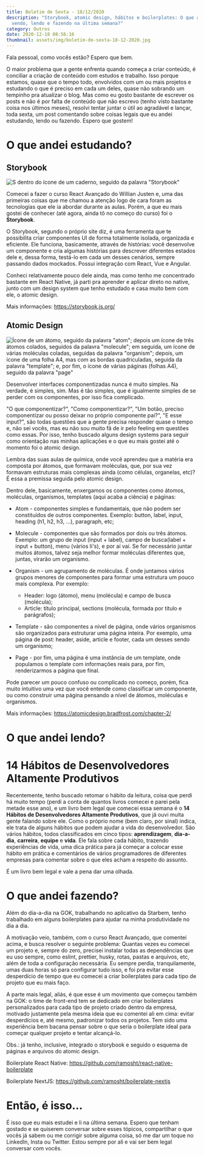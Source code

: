 ```yaml
---
title: Boletim de Sexta - 18/12/2020
description: "Storybook, atomic design, hábitos e boilerplates: O que andei
  vendo, lendo e fazendo na última semana?"
category: Outros
date: 2020-12-18 08:56:16
thumbnail: assets/img/boletim-de-sexta-18-12-2020.jpg
---
```

Fala pessoal, como vocês estão? Espero que bem.

O maior problema que a gente enfrenta quando começa a criar conteúdo, é conciliar a criação de conteúdo com estudos e trabalho. Isso porque estamos, quase que o tempo todo, envolvidos com um ou mais projetos e estudando o que é preciso em cada um deles, quase não sobrando um tempinho pra atualizar o blog. Mas como eu gosto bastante de escrever os posts e não é por falta de conteúdo que não escrevo (tenho visto bastante coisa nos últimos meses), resolvi tentar juntar o útil ao agradável e lançar, toda sexta, um post comentando sobre coisas legais que eu andei estudando, lendo ou fazendo. Espero que gostem!

# O que andei estudando?

## Storybook

![S dentro do ícone de um caderno, seguido da palavra "Storybook"](assets/img/storybook.jpg "Storybook")

Comecei a fazer o curso React Avançado do Willian Justen e, uma das primeiras coisas que me chamou a atenção logo de cara foram as tecnologias que ele ia abordar durante as aulas. Porém, a que eu mais gostei de conhecer (até agora, ainda tô no começo do curso) foi o **Storybook**.

O Storybook, segundo o próprio site diz, é uma ferramenta que te possibilita criar componentes UI de forma totalmente isolada, organizada e eficiente. Ele funciona, basicamente, através de histórias: você desenvolve um componente e cria algumas histórias para descrever diferentes estados dele e, dessa forma, testá-lo em cada um desses cenários, sempre passando dados mockados. Possui integração com React, Vue e Angular.

Conheci relativamente pouco dele ainda, mas como tenho me concentrado bastante em React Native, já parti pra aprender e aplicar direto no native, junto com um design system que tenho estudado e casa muito bem com ele, o atomic design.

Mais informações: [](https://storybook.js.org/)<https://storybook.js.org/>

## Atomic Design

![Ícone de um átomo, seguido da palavra "atom"; depois um ícone de três átomos colados, seguidos da palavra "molecule"; em seguida, um ícone de várias moléculas coladas, seguidas da palavra "organism"; depois, um ícone de uma folha A4, mas com as bordas quadriculadas, seguida da palavra "template"; e, por fim, o ícone de várias páginas (folhas A4), seguido da palavra "page"](assets/img/atomic-design.jpg "Essência do Atomic Design")

Desenvolver interfaces componentizadas nunca é muito simples. Na verdade, é simples, sim. Mas é tão simples, que é igualmente simples de se perder com os componentes, por isso fica complicado.

"O que componentizar?", "Como componentizar?", "Um botão, preciso componentizar ou posso deixar no próprio componente pai?", "E esse input?", são todas questões que a gente precisa responder quase o tempo e, não sei vocês, mas eu não sou muito fã de ir pelo feeling em questões como essas. Por isso, tenho buscado alguns design systems para seguir como orientação nas minhas aplicações e o que eu mais gostei até o momento foi o atomic design.

Lembra das suas aulas de química, onde você aprendeu que a matéria era composta por átomos, que formavam moléculas, que, por sua vez formavam estruturas mais complexas ainda (como células, organelas, etc)? É essa a premissa seguida pelo atomic design.

Dentro dele, basicamente, enxergamos os componentes como átomos, moléculas, organismos, templates (aqui acaba a ciência) e páginas:

* Atom - componentes simples e fundamentais, que não podem ser constituídos de outros componentes. Exemplo: button, label, input, heading (h1, h2, h3, ...), paragraph, etc;
* Molecule - componentes que são formados por dois ou três átomos. Exemplo: um grupo de input (input + label), campo de busca(label + input + button), menu (vários li's), e por aí vai. Se for necessário juntar muitos átomos, talvez seja melhor formar moléculas diferentes que, juntas, virarão um organismo.
* Organism - um agrupamento de moléculas. É onde juntamos vários grupos menores de componentes para formar uma estrutura um pouco mais complexa. Por exemplo:

  * Header: logo (átomo), menu (molécula) e campo de busca (molécula);
  * Article: título principal, sections (molécula, formada por título e parágrafos);
* Template - são componentes a nível de página, onde vários organismos são organizados para estruturar uma página inteira. Por exemplo, uma página de post: header, aside, article e footer, cada um desses sendo um organismo;
* Page - por fim, uma página é uma instância de um template, onde populamos o template com informações reais para, por fim, renderizarmos a página que final.

Pode parecer um pouco confuso ou complicado no começo, porém, fica muito intuitivo uma vez que você entende como classificar um componente, ou como construir uma página pensando a nível de átomos, moléculas e organismos.

Mais informações: [](https://atomicdesign.bradfrost.com/chapter-2/)<https://atomicdesign.bradfrost.com/chapter-2/>

# O que andei lendo?

# **14 Hábitos de Desenvolvedores Altamente Produtivos**

Recentemente, tenho buscado retomar o hábito da leitura, coisa que perdi há muito tempo (perdi a conta de quantos livros comecei e parei pela metade esse ano), e um livro bem legal que comecei essa semana é o **14 Hábitos de Desenvolvedores Altamente Produtivos**, que já ouvi muita gente falando sobre ele. Como o próprio nome (bem claro, por sinal) indica, ele trata de alguns hábitos que podem ajudar a vida do desenvolvedor. São vários hábitos, todos classificados em cinco tipos: **aprendizagem**, **dia-a-dia**, **carreira**, **equipe** e **vida**. Ele fala sobre cada hábito, trazendo experiências de vida, uma dica prática para já começar a colocar esse hábito em prática e comentários de vários programadores de diferentes empresas para comentar sobre o que eles acham a respeito do assunto.

É um livro bem legal e vale a pena dar uma olhada.

# O que andei fazendo?

Além do dia-a-dia na GOK, trabalhando no aplicativo da Starbem, tenho trabalhado em alguns boilerplates para ajudar na minha produtividade no dia a dia.

A motivação veio, também, com o curso React Avançado, que comentei acima, e busca resolver o seguinte problema: Quantas vezes eu comecei um projeto e, sempre do zero, precisei instalar todas as dependências que eu uso sempre, como eslint, prettier, husky, rotas, pastas e arquivos, etc, além de toda a configuração necessária. Eu sempre perdia, tranquilamente, umas duas horas só para configurar tudo isso, e foi pra evitar esse desperdício de tempo que eu comecei a criar boilerplates para cada tipo de projeto que eu mais faço.

A parte mais legal, aliás, é que esse é um movimento que começou também na GOK: o time de front-end tem se dedicado em criar boilerplates personalizados para cada tipo de projeto criado dentro da empresa, motivado justamente pela mesma ideia que eu comentei ali em cima: evitar desperdícios e, até mesmo, padronizar todos os projetos. Tem sido uma experiência bem bacana pensar sobre o que seria o boilerplate ideal para começar qualquer projeto e tentar alcançá-lo.

Obs.: já tenho, inclusive, integrado o storybook e seguido o esquema de páginas e arquivos do atomic design.

Boilerplate React Native: [](https://github.com/ramosht/react-native-boilerplate)<https://github.com/ramosht/react-native-boilerplate>

Boilerplate NextJS: [](https://github.com/ramosht/boilerplate-nextjs)<https://github.com/ramosht/boilerplate-nextjs>

# Então, é isso...

É isso que eu mais estudei e li na última semana. Espero que tenham gostado e se quiserem conversar sobre esses tópicos, compartilhar o que vocês já sabem ou me corrigir sobre alguma coisa, só me dar um toque no LinkedIn, Insta ou Twitter. Estou sempre por ali e vai ser bem legal conversar com vocês.